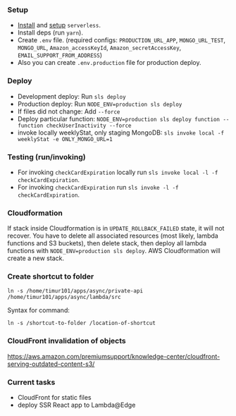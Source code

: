 ### Setup

- [Install](https://serverless.com/framework/docs/providers/aws/guide/installation/) and [setup](https://serverless.com/framework/docs/providers/aws/guide/credentials/) `serverless`.
- Install deps (run `yarn`).
- Create `.env` file. (required configs: `PRODUCTION_URL_APP`, `MONGO_URL_TEST`, `MONGO_URL`, `Amazon_accessKeyId`, `Amazon_secretAccessKey`, `EMAIL_SUPPORT_FROM_ADDRESS`)
- Also you can create `.env.production` file for production deploy.

### Deploy

- Development deploy: Run `sls deploy`
- Production deploy: Run `NODE_ENV=production sls deploy`
- If files did not change: Add `--force`
- Deploy particular function: `NODE_ENV=production sls deploy function --function checkUserInactivity --force`
- invoke locally weeklyStat, only staging MongoDB: `sls invoke local -f weeklyStat -e ONLY_MONGO_URL=1`

### Testing (run/invoking)

- For invoking `checkCardExpiration` locally run `sls invoke local -l -f checkCardExpiration`.
- For invoking `checkCardExpiration` run `sls invoke -l -f checkCardExpiration`.

### Cloudformation

If stack inside Cloudformation is in `UPDATE_ROLLBACK_FAILED` state, it will not recover. You have to delete all associated resources (most likely, lambda functions and S3 buckets), then delete stack, then deploy all lambda functions with `NODE_ENV=production sls deploy`. AWS Cloudformation will create a new stack.

### Create shortcut to folder

```
ln -s /home/timur101/apps/async/private-api /home/timur101/apps/async/lambda/src
```

Syntax for command:
```
ln -s /shortcut-to-folder /location-of-shortcut
```


### CloudFront invalidation of objects

https://aws.amazon.com/premiumsupport/knowledge-center/cloudfront-serving-outdated-content-s3/

### Current tasks

- CloudFront for static files
- deploy SSR React app to Lambda@Edge